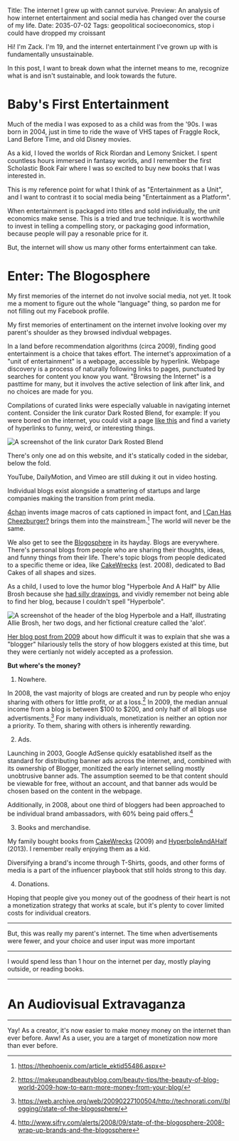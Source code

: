 Title: The internet I grew up with cannot survive.
Preview: An analysis of how internet entertainment and social media has changed over the course of my life.
Date: 2035-07-02
Tags: geopolitical socioeconomics, stop i could have dropped my croissant

Hi! I'm Zack. I'm 19, and the internet entertainment I've grown up with is fundamentally unsustainable.

In this post, I want to break down what the internet means to me, recognize what is and isn't sustainable, and look towards the future.

# Baby's First Entertainment

Much of the media I was exposed to as a child was from the '90s. I was born in 2004, just in time to ride the wave of VHS tapes of Fraggle Rock, Land Before Time, and old Disney movies.

As a kid, I loved the worlds of Rick Riordan and Lemony Snicket. I spent countless hours immersed in fantasy worlds,
and I remember the first Scholastic Book Fair where I was so excited to buy new books that I was interested in.

This is my reference point for what I think of as "Entertainment as a Unit", and I want to contrast it to social media being "Entertainment as a Platform".

When entertainment is packaged into titles and sold individually, the unit economics make sense. This is a tried and true technique.
It is worthwhile to invest in telling a compelling story, or packaging good information,
because people will pay a resonable price for it.

But, the internet will show us many other forms entertainment can take.

# Enter: The Blogosphere

My first memories of the internet do not involve social media, not yet.
It took me a moment to figure out the whole "language" thing, so pardon me for not filling out my Facebook profile.

My first memories of entertinament on the internet involve looking over my parent's shoulder as they browsed indivdual webpages.

In a land before recommendation algorithms (circa 2009), finding good entertainment is a choice that takes effort.
The internet's approximation of a "unit of entertainment" is a webpage, accessible by hyperlink.
Webpage discovery is a process of naturally following links to pages, punctuated by searches for content you know you want.
"Browsing the Internet" is a pasttime for many, but it involves the active selection of link after link, and no choices are made for you.

Compilations of curated links were especially valuable in navigating internet content. Consider the link curator Dark Rosted Blend, for example: If you were bored on the internet, you could visit a page [like this](http://www.darkroastedblend.com/2009/05/link-latte-112.html) and find a variety of hyperlinks to funny, weird, or interesting things.

<picture>
    <source srcset="/assets/the-internet-i-grew-up-with/drb.webp" type="image/webp">
    <source srcset="/assets/the-internet-i-grew-up-with/drb.png" type="image/png">
    <img src="/assets/the-internet-i-grew-up-with/drb.png" alt="A screenshot of the link curator Dark Rosted Blend" loading="lazy">
</picture>

There's only one ad on this website, and it's statically coded in the sidebar, below the fold.

YouTube, DailyMotion, and Vimeo are still duking it out in video hosting.

Individual blogs exist alongside a smattering of startups and large companies making the transition from print media.

[4chan](https://4chan.org/) invents image macros of cats captioned in impact font, and [I Can Has Cheezburger?](https://icanhas.cheezburger.com/) brings them into the mainstream.[^1] The world will never be the same.

We also get to see the [Blogosphere](https://en.wikipedia.org/wiki/Blogosphere) in its hayday. Blogs are everywhere.
There's personal blogs from people who are sharing their thoughts, ideas, and funny things from their life.
There's topic blogs from people dedicated to a specific theme or idea, like [CakeWrecks](https://www.cakewrecks.com/) (est. 2008), dedicated to Bad Cakes of all shapes and sizes.

As a child, I used to love the humor blog "Hyperbole And A Half" by Allie Brosh because she [had silly drawings](https://hyperboleandahalf.blogspot.com/2010/03/7-games-you-can-play-with-brick.html), and vividly remember not being able to find her blog, because I couldn't spell "Hyperbole".

<picture>
    <source srcset="/assets/the-internet-i-grew-up-with/hyperbole-and-a-half.webp" type="image/webp">
    <source srcset="/assets/the-internet-i-grew-up-with/hyperbole-and-a-half.png" type="image/png">
    <img src="/assets/the-internet-i-grew-up-with/hyperbole-and-a-half.png" alt="A screenshot of the header of the blog Hyperbole and a Half, illustrating Allie Brosh, her two dogs, and her fictional creature called the 'alot'." loading="lazy">
</picture>

[Her blog post from 2009](https://hyperboleandahalf.blogspot.com/2009/12/stabbing-and-on-scale-of-one-to-10-its.html)
about how difficult it was to explain that she was a "blogger" hilariously tells the story of how
bloggers existed at this time, but they were certianly not widely accepted as a profession.

**But where's the money?**

1. Nowhere.

In 2008, the vast majority of blogs are created and run by people who enjoy sharing with others
for little profit, or at a loss.[^2] In 2009, the median annual income from a blog is between $100 to $200, and only half of all blogs use advertisments.[^3]
For many individuals, monetization is neither an option
nor a priority. To them, sharing with others is inherently rewarding.

2. Ads.

Launching in 2003, Google AdSense quickly esatablished itself as the standard for distributing banner ads across the internet,
and, combined with its ownership of Blogger, monitized the early internet selling mostly unobtrusive banner ads.
The assumption seemed to be that content should be viewable for free, without an account, and that banner ads would be chosen based on the content in the webpage.

Additionally, in 2008, about one third of bloggers had been approached to be individual brand ambassadors, with 60% being paid offers.[^4]

3. Books and merchandise.

My family bought books from [CakeWrecks](https://www.amazon.com/dp/0740785370) (2009) and [HyperboleAndAHalf](https://hyperboleandahalfbook.blogspot.com/) (2013). I remember really enjoying them as a kid.

Diversifying a brand's income through T-Shirts, goods, and other forms of media is a part of the influencer playbook that still holds strong to this day.

4. Donations.

Hoping that people give you money out of the goodness of their heart is not a monetization strategy that works at scale,
but it's plenty to cover limited costs for individual creators.

---

But, this was really my parent's internet. The time when advertisements were fewer, and your choice and user input was more important

---

I would spend less than 1 hour on the internet per day, mostly playing outside, or reading books.

---

# An Audiovisual Extravaganza

---

Yay! As a creator, it's now easier to make money money on the internet than ever before.
Aww! As a user, you are a target of monetization now more than ever before.

[^1]: <https://thephoenix.com/article_ektid55486.aspx>
[^2]: <https://makeupandbeautyblog.com/beauty-tips/the-beauty-of-blog-world-2009-how-to-earn-more-money-from-your-blog/>
[^3]: <https://web.archive.org/web/20090227100504/http://technorati.com//blogging//state-of-the-blogosphere/>
[^4]: <http://www.sifry.com/alerts/2008/09/state-of-the-blogosphere-2008-wrap-up-brands-and-the-blogosphere>
